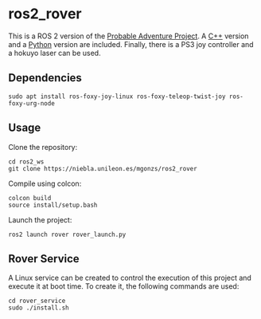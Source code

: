 # ros2_rover

This is a ROS 2 version of the [Probable Adventure Project](https://github.com/gadiego92/probable-adventure). A [C++](./rover_motor_controller_cpp) version and a [Python](./rover_motor_controller) version are included. Finally, there is a PS3 joy controller and a hokuyo laser can be used.


## Dependencies
```shell
sudo apt install ros-foxy-joy-linux ros-foxy-teleop-twist-joy ros-foxy-urg-node
```

## Usage
Clone the repository:
```shell
cd ros2_ws
git clone https://niebla.unileon.es/mgonzs/ros2_rover
```

Compile using colcon:
```shell
colcon build
source install/setup.bash
```

Launch the project:
```shell
ros2 launch rover rover_launch.py
```

## Rover Service
A Linux service can be created to control the execution of this project and execute it at boot time. To create it, the following commands are used:
```shell
cd rover_service
sudo ./install.sh
```
